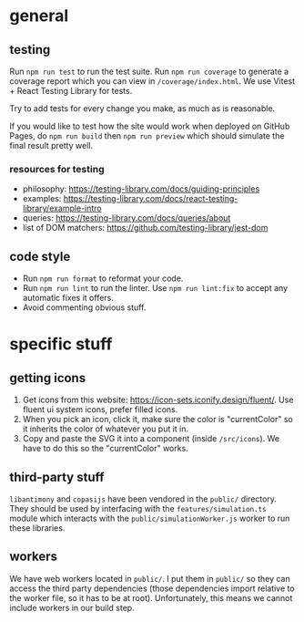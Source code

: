 # general

## testing

Run `npm run test` to run the test suite. Run `npm run coverage` to generate a coverage report which you can view in `/coverage/index.html`. We use Vitest + React Testing Library for tests.

Try to add tests for every change you make, as much as is reasonable.

If you would like to test how the site would work when deployed on GitHub Pages, do `npm run build` then `npm run preview` which should simulate the final result pretty well.

### resources for testing

- philosophy: https://testing-library.com/docs/guiding-principles
- examples: https://testing-library.com/docs/react-testing-library/example-intro
- queries: https://testing-library.com/docs/queries/about
- list of DOM matchers: https://github.com/testing-library/jest-dom

## code style

- Run `npm run format` to reformat your code.
- Run `npm run lint` to run the linter. Use `npm run lint:fix` to accept any automatic fixes it offers.
- Avoid commenting obvious stuff.

# specific stuff

## getting icons

1.  Get icons from this website: https://icon-sets.iconify.design/fluent/.
    Use fluent ui system icons, prefer filled icons.
2.  When you pick an icon, click it, make sure the color is "currentColor" so it inherits the color of whatever you put it in.
3.  Copy and paste the SVG it into a component (inside `/src/icons`). We have to do this so the "currentColor" works.

## third-party stuff

`libantimony` and `copasijs` have been vendored in the `public/` directory.
They should be used by interfacing with the `features/simulation.ts` module which interacts with the `public/simulationWorker.js` worker to run these libraries.

## workers

We have web workers located in `public/`. I put them in `public/` so they can access the third party dependencies (those dependencies
import relative to the worker file, so it has to be at root). Unfortunately, this means we cannot include workers in our
build step.
